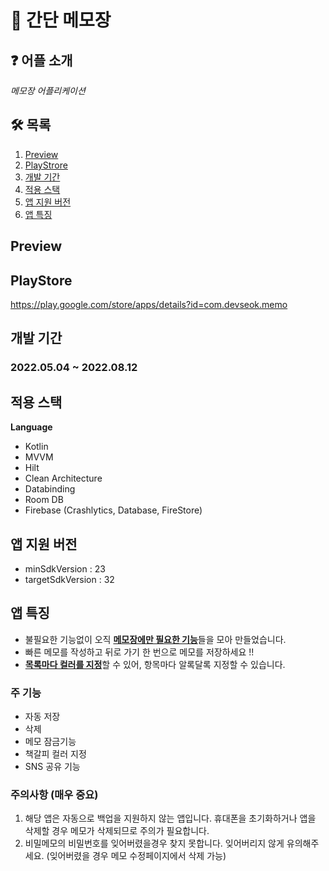 
# 🙌 간단 메모장


## ❓ 어플 소개

*메모장 어플리케이션*

## 🛠 목록

1. [Preview](#-Preview)
2. [PlayStrore](#-PlayStore)
3. [개발 기간](#-개발-기간)
4. [적용 스택](#-적용-스택)
5. [앱 지원 버전](#-앱-지원-버전)
6. [앱 특징](#-앱-특징)


## Preview

## PlayStore
https://play.google.com/store/apps/details?id=com.devseok.memo

## 개발 기간
### 2022.05.04 ~ 2022.08.12

## 적용 스택
 **Language**
 * Kotlin
 * MVVM 
 * Hilt
 * Clean Architecture
 * Databinding
 * Room DB
 * Firebase (Crashlytics, Database, FireStore)

## 앱 지원 버전
- minSdkVersion : 23
- targetSdkVersion : 32

## 앱 특징
- 불필요한 기능없이 오직 <u>**메모장에만 필요한 기능**</u>들을 모아 만들었습니다.
- 빠른 메모를 작성하고 뒤로 가기 한 번으로 메모를 저장하세요 !!
- <u>**목록마다 컬러를 지정**</u>할 수 있어, 항목마다 알록달록 지정할 수 있습니다.

### 주 기능
- 자동 저장
- 삭제
- 메모 잠금기능
- 책갈피 컬러 지정
- SNS 공유 기능

### 주의사항 (매우 중요)
1. 해당 앱은 자동으로 백업을 지원하지 않는 앱입니다.
휴대폰을 초기화하거나 앱을 삭제할 경우 메모가 삭제되므로 주의가 필요합니다.
2. 비밀메모의 비밀번호를 잊어버렸을경우 찾지 못합니다. 잊어버리지 않게 유의해주세요. (잊어버렸을 경우 메모 수정페이지에서 삭제 가능)

